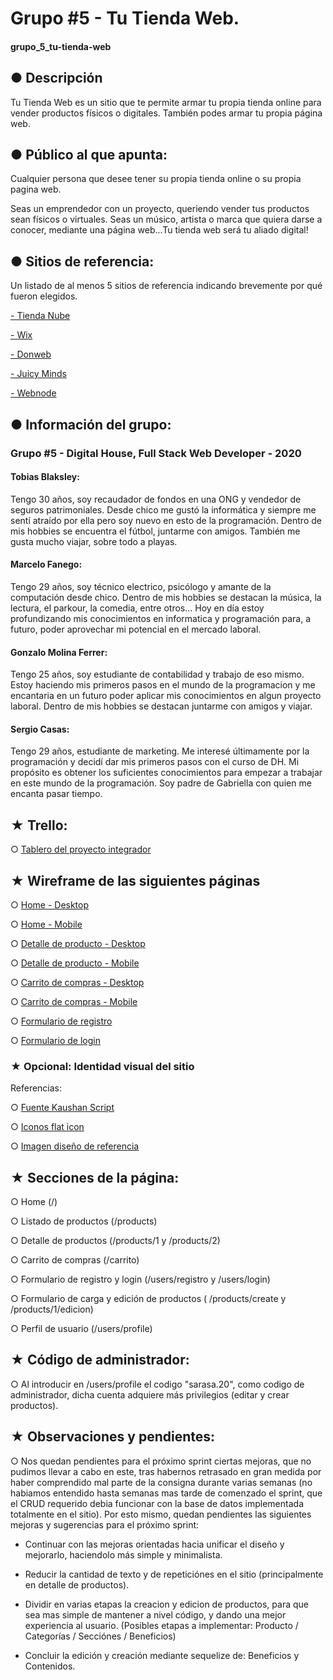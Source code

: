 # Grupo #5 - Tu Tienda Web.
#### grupo_5_tu-tienda-web


## ● Descripción

Tu Tienda Web es un sitio que te permite armar tu propia tienda online para vender productos físicos o digitales. También podes armar tu propia página web.


## ● Público al que apunta: 
Cualquier persona que desee tener su propia tienda online o su propia pagina  web.

Seas un emprendedor con un proyecto, queriendo vender tus productos sean físicos o virtuales. Seas un músico, artista o marca que quiera darse a conocer, mediante una página web...Tu tienda web será tu aliado digital!


## ● Sitios de referencia:
Un listado de al menos 5 sitios de referencia indicando brevemente por qué fueron elegidos.

[- Tienda Nube](https://www.tiendanube.com)

[- Wix](https://es.wix.com)

[- Donweb](https://donweb.com/es-ar/)

[- Juicy Minds](https://juicyminds.com.ar/)

[- Webnode](https://www.webnode.es/#top)


## ● Información del grupo:
### Grupo #5 - Digital House, Full Stack Web Developer - 2020

#### Tobias Blaksley:
Tengo 30 años, soy recaudador de fondos en una ONG y vendedor de seguros patrimoniales. Desde chico me gustó la informática y siempre me sentí atraído por ella pero soy nuevo en esto de la programación. Dentro de mis hobbies se encuentra el fútbol, juntarme con amigos. También me gusta mucho viajar, sobre todo a playas.


#### Marcelo Fanego:
Tengo 29 años, soy técnico electrico, psicólogo y amante de la computación desde chico. Dentro de mis hobbies se destacan la música, la lectura, el parkour, la comedia, entre otros...
Hoy en día estoy profundizando mis conocimientos en informatica y programación para, a futuro, poder aprovechar mi potencial en el mercado laboral.


#### Gonzalo Molina Ferrer:
Tengo 25 años, soy estudiante de contabilidad y trabajo de eso mismo. Estoy haciendo mis primeros pasos en el mundo de la programacion y me encantaria en un futuro poder aplicar mis conocimientos en algun proyecto laboral.
Dentro de mis hobbies se destacan juntarme con amigos y viajar.

#### Sergio Casas:
Tengo 29 años, estudiante de marketing. Me interesé últimamente por la programación y decidí  dar mis primeros pasos con el curso de DH. Mi propósito es obtener los suficientes conocimientos para empezar a trabajar en este mundo de la programación. Soy padre de Gabriella con quien me encanta pasar tiempo.


## ★ Trello:

○ [Tablero del proyecto integrador](https://trello.com/b/sT9rfvf7/proyecto-integrador)


## ★ Wireframe de las siguientes páginas

○ [Home - Desktop](https://wireframe.cc/eTJ5Tl)

○ [Home - Mobile](https://wireframe.cc/rsghUU)

○ [Detalle de producto - Desktop](https://wireframe.cc/dQMXjd)

○ [Detalle de producto - Mobile](https://wireframe.cc/8WRkUI)

○ [Carrito de compras - Desktop](https://wireframe.cc/FjKUBs)

○ [Carrito de compras - Mobile](https://wireframe.cc/FCzBP6)

○ [Formulario de registro](https://wireframe.cc/iI57vq)

○ [Formulario de login](https://wireframe.cc/1MSEsi)

### ★ Opcional: Identidad visual del sitio

Referencias:

○ [Fuente Kaushan Script](https://fonts.google.com/specimen/Kaushan+Script)

○ [Iconos flat icon](https://www.flaticon.com/free-icon/shopping-cart_2611076)

○ [Imagen diseño de referencia](https://buenosaireswebs.com/productos/tienda-online/)

## ★ Secciones de la página:

○ Home (/)

○ Listado de productos (/products)

○ Detalle de productos (/products/1 y /products/2)

○ Carrito de compras (/carrito)

○ Formulario de registro y login (/users/registro y /users/login)

○ Formulario de carga y edición de productos ( /products/create y /products/1/edicion)

○ Perfil de usuario (/users/profile)

## ★ Código de administrador:

○ Al introducir en /users/profile el codigo "sarasa.20", como codigo de administrador, dicha cuenta adquiere más privilegios (editar y crear productos).

## ★ Observaciones y pendientes:

○ Nos quedan pendientes para el próximo sprint ciertas mejoras, que no pudimos llevar a cabo en este, tras habernos retrasado en gran medida por haber comprendido mal parte de la consigna durante varias semanas (no habiamos entendido hasta semanas mas tarde de comenzado el sprint, que el CRUD requerido debia funcionar con la base de datos implementada totalmente en el sitio). Por esto mismo, quedan pendientes las siguientes mejoras y sugerencias para el próximo sprint:

- Continuar con las mejoras orientadas hacia unificar el diseño y mejorarlo, haciendolo más simple y minimalista.

- Reducir la cantidad de texto y de repeticiónes en el sitio (principalmente en detalle de productos).

- Dividir en varias etapas la creacion y edicion de productos, para que sea mas simple de mantener a nivel código, y dando una mejor experiencia al usuario. (Posibles etapas a implementar: Producto / Categorías / Secciónes / Beneficios)

- Concluir la edición y creación mediante sequelize de: Beneficios y Contenidos.